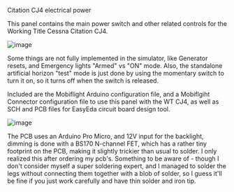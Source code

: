 Citation CJ4 electrical power

This panel contains the main power switch and other related controls for the 
Working Title Cessna Citation CJ4.

![image](https://user-images.githubusercontent.com/2587818/131339999-8c6e6d0a-e69b-46cb-b83d-db3340d008c3.png)

Some things are not fully implemented in the simulator, like Generator resets,
and Emergency lights "Armed" vs "ON" mode. Also, the standalone artificial 
horizon "test" mode is just done by using the momentary switch to turn it on,
so it turns off when the switch is released.

Included are the Mobiflight Arduino configuration file, and a Mobiflgiht Connector configuration file to use 
this panel with the WT CJ4, as well as SCH and PCB files for EasyEda circuit board design tool.

![image](https://user-images.githubusercontent.com/2587818/131340632-c589d045-22eb-49ba-a85d-4bf7b6fd52b6.png)

The PCB uses an Arduino Pro Micro, and 12V input for the backlight, dimming is done with a BS170 N-channel FET, which
has a rather tiny footprint on the PCB, making it slightly trickier than usual to solder. I only realized this after
ordering my pcb's. Something to be aware of - though I don't consider myself a super soldering expert, and I managed to solder 
the legs without connecting them together with a blob of solder, so I guess it'll be fine if you just work carefully and have
thin solder and iron tip.
